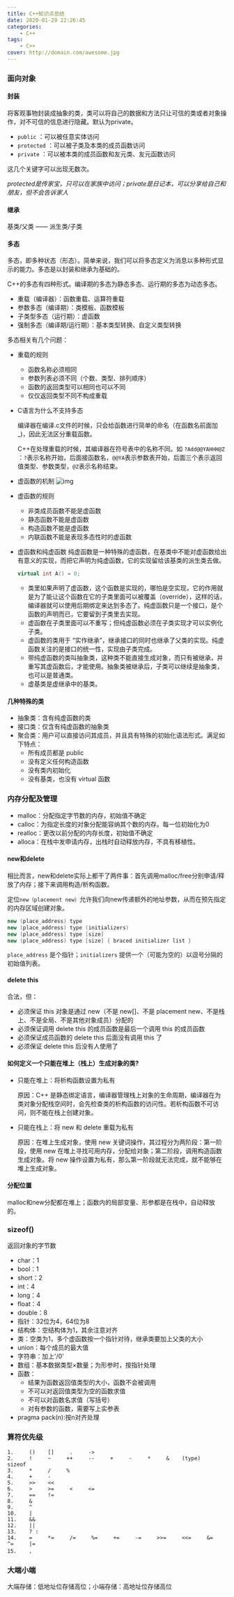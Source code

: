 ```yaml
---
title: C++知识点总结
date: 2020-01-29 22:26:45
categories:
    - C++
tags: 
    - C++
cover: http://domain.com/awesome.jpg
---
```


### 面向对象
#### 封装
将客观事物封装成抽象的类，类可以将自己的数据和方法只让可信的类或者对象操作，对不可信的信息进行隐藏。默认为private。
- `public` ：可以被任意实体访问
- `protected` ：可以被子类及本类的成员函数访问
- `private` ：可以被本类的成员函数和友元类、友元函数访问

这几个关键字可以出现无数次。

*protected是传家宝，只可以在家族中访问；private是日记本，可以分享给自己和朋友，但不会告诉家人*

#### 继承
基类/父类 —— 派生类/子类

#### 多态
多态，即多种状态（形态）。简单来说，我们可以将多态定义为消息以多种形式显示的能力。多态是以封装和继承为基础的。

C++的多态有四种形式。编译期的多态为静态多态、运行期的多态为动态多态。
- 重载（编译器）：函数重载、运算符重载
- 参数多态（编译期）：类模板、函数模板
- 子类型多态（运行期）：虚函数
- 强制多态（编译期/运行期）：基本类型转换、自定义类型转换

多态相关有几个问题：
- 重载的规则
    - 函数名称必须相同
    - 参数列表必须不同（个数、类型、排列顺序）
    - 函数的返回类型可以相同也可以不同
    - 仅仅返回类型不同不构成重载

- C语言为什么不支持多态

    编译器在编译.c文件的时候，只会给函数进行简单的命名（在函数名前面加_)，因此无法区分重载函数。

    C++在处理重载的时候，其编译器在符号表中的名称不同。如 `?Add@@YAHHH@Z` ：`?`表示名称开始，后面接函数名，`@@YA`表示参数表开始，后面三个表示返回值类型、参数类型，`@Z`表示名称结束。

- 虚函数的机制
    ![img](https://s2.ax1x.com/2020/01/29/1MzAdU.png)

- 虚函数的规则
    - 非类成员函数不能是虚函数
    - 静态函数不能是虚函数
    - 构造函数不能是虚函数
    - 内联函数不能是表现多态性时的虚函数

- 虚函数和纯虚函数
    纯虚函数是一种特殊的虚函数，在基类中不能对虚函数给出有意义的实现，而把它声明为纯虚函数，它的实现留给该基类的派生类去做。
    ```c++
    virtual int A() = 0;
    ```

    - 类里如果声明了虚函数，这个函数是实现的，哪怕是空实现，它的作用就是为了能让这个函数在它的子类里面可以被覆盖（override），这样的话，编译器就可以使用后期绑定来达到多态了。纯虚函数只是一个接口，是个函数的声明而已，它要留到子类里去实现。 
    - 虚函数在子类里面可以不重写；但纯虚函数必须在子类实现才可以实例化子类。
    - 虚函数的类用于 “实作继承”，继承接口的同时也继承了父类的实现。纯虚函数关注的是接口的统一性，实现由子类完成。 
    - 带纯虚函数的类叫抽象类，这种类不能直接生成对象，而只有被继承，并重写其虚函数后，才能使用。抽象类被继承后，子类可以继续是抽象类，也可以是普通类。
    - 虚基类是虚继承中的基类。

#### 几种特殊的类
- 抽象类：含有纯虚函数的类
- 接口类：仅含有纯虚函数的抽象类
- 聚合类：用户可以直接访问其成员，并且具有特殊的初始化语法形式。满足如下特点：
    - 所有成员都是 public
    - 没有定义任何构造函数
    - 没有类内初始化
    - 没有基类，也没有 virtual 函数

### 内存分配及管理
- malloc：分配指定字节数的内存，初始值不确定
- calloc：为指定长度的对象分配能容纳其个数的内存。每一位初始化为0
- realloc：更改以前分配的内存长度，初始值不确定
- alloca：在栈中发申请内存，出栈时自动释放内存，不具有移植性。

#### new和delete
相比而言，new和delete实际上都干了两件事：首先调用malloc/free分别申请/释放了内存；接下来调用构造/析构函数。

定位`new（placement new）`允许我们向new传递额外的地址参数，从而在预先指定的内存区域创建对象。
```c++
new (place_address) type
new (place_address) type (initializers)
new (place_address) type [size]
new (place_address) type [size] { braced initializer list }
```
`place_address` 是个指针；`initializers` 提供一个（可能为空的）以逗号分隔的初始值列表。

#### delete this
合法，但：
- 必须保证 this 对象是通过 new（不是 new[]、不是 placement new、不是栈上、不是全局、不是其他对象成员）分配的
- 必须保证调用 delete this 的成员函数是最后一个调用 this 的成员函数
- 必须保证成员函数的 delete this 后面没有调用 this 了
- 必须保证 delete this 后没有人使用了

#### 如何定义一个只能在堆上（栈上）生成对象的类?
- 只能在堆上：将析构函数设置为私有

    原因：C++ 是静态绑定语言，编译器管理栈上对象的生命周期，编译器在为类对象分配栈空间时，会先检查类的析构函数的访问性。若析构函数不可访问，则不能在栈上创建对象。

- 只能在栈上：将 new 和 delete 重载为私有

    原因：在堆上生成对象，使用 new 关键词操作，其过程分为两阶段：第一阶段，使用 new 在堆上寻找可用内存，分配给对象；第二阶段，调用构造函数生成对象。将 new 操作设置为私有，那么第一阶段就无法完成，就不能够在堆上生成对象。

#### 分配位置
malloc和new分配都在堆上；函数内的局部变量、形参都是在栈中，自动释放的。

### sizeof()
返回对象的字节数
- char：1
- bool：1
- short：2
- int：4
- long：4
- float：4
- double：8
- 指针：32位为4，64位为8
- 结构体：空结构体为1，其余注意对齐
- 类：空类为1，多个虚函数按一个指针对待，继承类要加上父类的大小
- union：每个成员的最大值
- 字符串：加上'/0'
- 数组：基本数据类型×数量；为形参时，按指针处理
- 函数：
    - 结果为函数返回值类型的大小，函数不会被调用
    - 不可以对返回值类型为空的函数求值
    - 不可以对函数名求值（写括号）
    - 对有参数的函数，需要写上实参表
- pragma pack(n):按n对齐处理


### 算符优先级
```
1.     ()    []     .     ->
2.     !     ~     ++     --     +     -     *     &    (type)    sizeof
3.     *     /     %
4.     +     -
5.     >>    <<
6.     >     >=     <     <= 
7.     ==    !=
8.     &
9.     ^
10.    |
11.    &&
12.    ||
13.    ? :
14.    =     *=     /=     %=     +=     -=     >>=     <<=     &=     ^=     |= 
15.    ，
```

### 大端小端
大端存储：低地址位存储高位；小端存储：高地址位存储高位